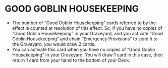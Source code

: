 # GOOD GOBLIN HOUSEKEEPING

*   The number of “Good Goblin Housekeeping” cards referred to by the effect is counted at resolution of this effect. So, if you have no copies of “Good Goblin Housekeeping” in your Graveyard, and you activate “Good Goblin Housekeeping” and chain “Emergency Provisions” to send it to the Graveyard, you would draw 2 cards.
*   You can activate this card when you have no copies of “Good Goblin Housekeeping” in your Graveyard. You will draw 1 card in this case, then return 1 card from your hand to the bottom of your Deck.

